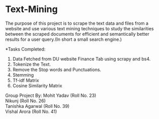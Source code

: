 # Text-Mining

The purpose of this project is to scrape the text data and files from a website and use various text mining techniques to study the similarities between the scraped documents for efficient and semantically better results for a user query.(In short a small search engine.)


*Tasks Completed:

1. Data Fetched from DU website Finance Tab using scrapy and bs4.
2. Tokenize the Text.
3. Remove the Stop words and Punctuations.
4. Stemming
5. Tf-idf Matrix
6. Cosine Similarity Matrix



Group Project By:
Mohit Yadav (Roll No. 23)  
Nikunj (Roll No. 26)  
Tanishka Agarwal (Roll No. 39)  
Vishal Arora (Roll No. 41)  
